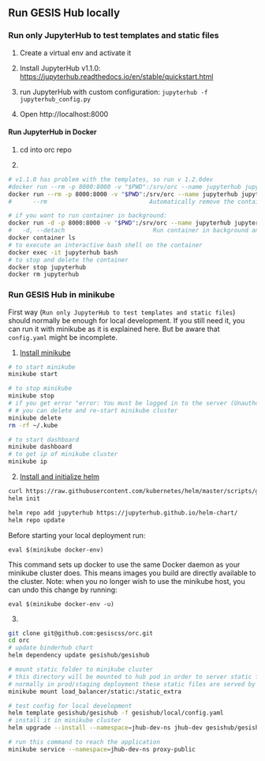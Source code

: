 ## Run GESIS Hub locally

### Run only JupyterHub to test templates and static files

1. Create a virtual env and activate it

2. Install JupyterHub v1.1.0: https://jupyterhub.readthedocs.io/en/stable/quickstart.html

3. run JupyterHub with custom configuration: `jupyterhub -f jupyterhub_config.py`

4. Open http://localhost:8000

#### Run JupyterHub in Docker

1. cd into orc repo

2.
```bash
# v1.1.0 has problem with the templates, so run v 1.2.0dev
#docker run --rm -p 8000:8000 -v "$PWD":/srv/orc --name jupyterhub jupyterhub/jupyterhub:1.1.0 jupyterhub -f /srv/orc/gesishub/local/jupyterhub_config.py
docker run --rm -p 8000:8000 -v "$PWD":/srv/orc --name jupyterhub jupyterhub/jupyterhub:1.2.0dev jupyterhub -f /srv/orc/gesishub/local/jupyterhub_config.py
#      --rm                             Automatically remove the container when it exits

# if you want to run container in background:
docker run -d -p 8000:8000 -v "$PWD":/srv/orc --name jupyterhub jupyterhub/jupyterhub:1.1.0 jupyterhub -f /srv/orc/gesishub/local/jupyterhub_config.py
#   -d, --detach                         Run container in background and print container ID
docker container ls
# to execute an interactive bash shell on the container
docker exec -it jupyterhub bash
# to stop and delete the container
docker stop jupyterhub
docker rm jupyterhub

```

### Run GESIS Hub in minikube

First way (`Run only JupyterHub to test templates and static files`) should normally be enough for local 
development. If you still need it, you can run it with minikube as it is explained here. But be aware that 
`config.yaml` might be incomplete.

1. [Install minikube](https://kubernetes.io/docs/tasks/tools/install-minikube/)

```bash
# to start minikube
minikube start

# to stop minikube
minikube stop
# if you get error "error: You must be logged in to the server (Unauthorized)", 
# # you can delete and re-start minikube cluster
minikube delete
rm -rf ~/.kube

# to start dashboard
minikube dashboard
# to get ip of minikube cluster
minikube ip
```

2. [Install and initialize helm](https://github.com/jupyterhub/binderhub/blob/master/CONTRIBUTING.md#one-time-installation)
```bash
curl https://raw.githubusercontent.com/kubernetes/helm/master/scripts/get | bash
helm init

helm repo add jupyterhub https://jupyterhub.github.io/helm-chart/
helm repo update
```
Before starting your local deployment run:

`eval $(minikube docker-env)`

This command sets up docker to use the same Docker daemon as your minikube cluster does. 
This means images you build are directly available to the cluster. 
Note: when you no longer wish to use the minikube host, you can undo this change by running:

`eval $(minikube docker-env -u)`

3. 
```bash
git clone git@github.com:gesiscss/orc.git
cd orc
# update binderhub chart
helm dependency update gesishub/gesishub

# mount static folder to minikube cluster
# this directory will be mounted to hub pod in order to server static files
# normally in prod/staging deployment these static files are served by nginx
minikube mount load_balancer/static:/static_extra

# test config for local development
helm template gesishub/gesishub -f gesishub/local/config.yaml
# install it in minikube cluster
helm upgrade --install --namespace=jhub-dev-ns jhub-dev gesishub/gesishub --debug -f gesishub/local/config.yaml

# run this command to reach the application
minikube service --namespace=jhub-dev-ns proxy-public
```
